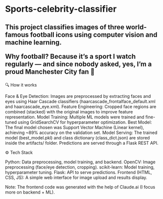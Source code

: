 # Sports-celebrity-classifier

<h2>
This project classifies images of three world-famous football icons using computer vision and machine learning.

Why football? Because it’s a sport I watch regularly — and since nobody asked, yes, I’m a proud Manchester City fan 💙</h2>


<p>
🔍 How it works

Face & Eye Detection: Images are preprocessed by extracting faces and eyes using Haar Cascade classifiers (haarcascade_frontalface_default.xml and haarcascade_eye.xml).
Feature Engineering: Cropped face regions are combined (stacked) with the original images to improve feature representation.
Model Training: Multiple ML models were trained and fine-tuned using GridSearchCV for hyperparameter optimization.
Best Model: The final model chosen was Support Vector Machine (Linear kernel), achieving ~89% accuracy on the validation set.
Model Serving: The trained model (best_model.pkl) and class dictionary (class_dict.json) are stored inside the artifacts/ folder. Predictions are served through a Flask REST API.


⚙️ Tech Stack

Python: Data preprocessing, model training, and backend.
OpenCV: Image preprocessing (face/eye detection, cropping).
scikit-learn: Model training, hyperparameter tuning.
Flask: API to serve predictions.
Frontend (HTML, CSS, JS): A simple web interface for image upload and results display.

Note: The frontend code was generated with the help of Claude.ai (I focus more on backend + ML).
</p>
